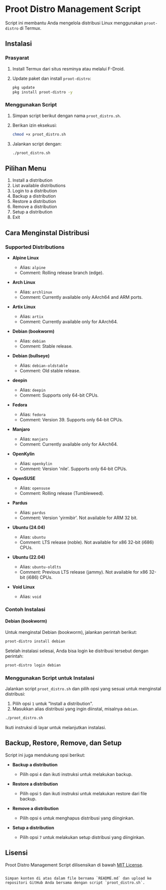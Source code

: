 
# Proot Distro Management Script

Script ini membantu Anda mengelola distribusi Linux menggunakan `proot-distro` di Termux.

## Instalasi

### Prasyarat

1. Install Termux dari situs resminya atau melalui F-Droid.
2. Update paket dan install `proot-distro`:

   ```sh
   pkg update
   pkg install proot-distro -y
   ```

### Menggunakan Script

1. Simpan script berikut dengan nama `proot_distro.sh`.
2. Berikan izin eksekusi:

   ```sh
   chmod +x proot_distro.sh
   ```

3. Jalankan script dengan:

   ```sh
   ./proot_distro.sh
   ```

## Pilihan Menu

1. Install a distribution
2. List available distributions
3. Login to a distribution
4. Backup a distribution
5. Restore a distribution
6. Remove a distribution
7. Setup a distribution
8. Exit

## Cara Menginstal Distribusi

### Supported Distributions

- **Alpine Linux**
  - Alias: `alpine`
  - Comment: Rolling release branch (edge).

- **Arch Linux**
  - Alias: `archlinux`
  - Comment: Currently available only AArch64 and ARM ports.

- **Artix Linux**
  - Alias: `artix`
  - Comment: Currently available only for AArch64.

- **Debian (bookworm)**
  - Alias: `debian`
  - Comment: Stable release.

- **Debian (bullseye)**
  - Alias: `debian-oldstable`
  - Comment: Old stable release.

- **deepin**
  - Alias: `deepin`
  - Comment: Supports only 64-bit CPUs.

- **Fedora**
  - Alias: `fedora`
  - Comment: Version 39. Supports only 64-bit CPUs.

- **Manjaro**
  - Alias: `manjaro`
  - Comment: Currently available only for AArch64.

- **OpenKylin**
  - Alias: `openkylin`
  - Comment: Version 'nile'. Supports only 64-bit CPUs.

- **OpenSUSE**
  - Alias: `opensuse`
  - Comment: Rolling release (Tumbleweed).

- **Pardus**
  - Alias: `pardus`
  - Comment: Version 'yirmibir'. Not available for ARM 32 bit.

- **Ubuntu (24.04)**
  - Alias: `ubuntu`
  - Comment: LTS release (noble). Not available for x86 32-bit (i686) CPUs.

- **Ubuntu (22.04)**
  - Alias: `ubuntu-oldlts`
  - Comment: Previous LTS release (jammy). Not available for x86 32-bit (i686) CPUs.

- **Void Linux**
  - Alias: `void`

### Contoh Instalasi

#### Debian (bookworm)

Untuk menginstal Debian (bookworm), jalankan perintah berikut:

```sh
proot-distro install debian
```

Setelah instalasi selesai, Anda bisa login ke distribusi tersebut dengan perintah:

```sh
proot-distro login debian
```

### Menggunakan Script untuk Instalasi

Jalankan script `proot_distro.sh` dan pilih opsi yang sesuai untuk menginstal distribusi:

1. Pilih opsi `1` untuk "Install a distribution".
2. Masukkan alias distribusi yang ingin diinstal, misalnya `debian`.

```sh
./proot_distro.sh
```

Ikuti instruksi di layar untuk melanjutkan instalasi.

## Backup, Restore, Remove, dan Setup

Script ini juga mendukung opsi berikut:

- **Backup a distribution**
  - Pilih opsi `4` dan ikuti instruksi untuk melakukan backup.
  
- **Restore a distribution**
  - Pilih opsi `5` dan ikuti instruksi untuk melakukan restore dari file backup.

- **Remove a distribution**
  - Pilih opsi `6` untuk menghapus distribusi yang diinginkan.

- **Setup a distribution**
  - Pilih opsi `7` untuk melakukan setup distribusi yang diinginkan.

## Lisensi

Proot Distro Management Script dilisensikan di bawah [MIT License](LICENSE).
```

Simpan konten di atas dalam file bernama `README.md` dan upload ke repositori GitHub Anda bersama dengan script `proot_distro.sh`.
